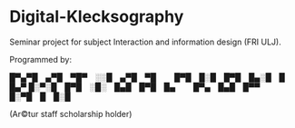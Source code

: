 # Digital-Klecksography
Seminar project for subject Interaction and information design (FRI ULJ).






Programmed by:

█▀▄▀█ ▄▀█ ▀█▀ ░░█ ▄▀█ ▀█   █▀█ █░█ █▀█ █▄░█ █ █▄▀
█░▀░█ █▀█ ░█░ █▄█ █▀█ █▄   █▀▄ █▄█ █▀▀ █░▀█ █ █░█

(Ar©tur staff scholarship holder)
